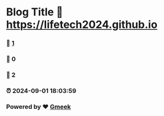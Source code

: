 # Blog Title :link: https://lifetech2024.github.io 
### :page_facing_up: [1](https://lifetech2024.github.io/tag.html) 
### :speech_balloon: 0 
### :hibiscus: 2 
### :alarm_clock: 2024-09-01 18:03:59 
### Powered by :heart: [Gmeek](https://github.com/Meekdai/Gmeek)
